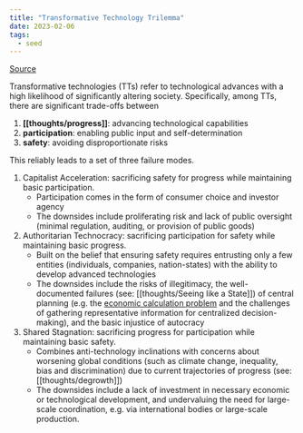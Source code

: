 ```yaml
---
title: "Transformative Technology Trilemma"
date: 2023-02-06
tags:
  - seed
---
```


[Source](https://cip.org/whitepaper)

Transformative technologies (TTs) refer to technological advances with a high likelihood of significantly altering society. Specifically, among TTs, there are significant trade-offs between

1. **[[thoughts/progress]]**: advancing technological capabilities
2. **participation**: enabling public input and self-determination
3. **safety**: avoiding disproportionate risks

This reliably leads to a set of three failure modes.

1. Capitalist Acceleration: sacrificing safety for progress while maintaining basic participation.
   - Participation comes in the form of consumer choice and investor agency
   - The downsides include proliferating risk and lack of public oversight (minimal regulation, auditing, or provision of public goods)
2. Authoritarian Technocracy: sacrificing participation for safety while maintaining basic progress.
   - Built on the belief that ensuring safety requires entrusting only a few entities (individuals, companies, nation-states) with the ability to develop advanced technologies
   - The downsides include the risks of illegitimacy, the well-documented failures (see: [[thoughts/Seeing like a State]]) of central planning (e.g. the [economic calculation problem](https://en.wikipedia.org/wiki/Economic_calculation_problem) and the challenges of gathering representative information for centralized decision-making), and the basic injustice of autocracy
3. Shared Stagnation: sacrificing progress for participation while maintaining basic safety.
   - Combines anti-technology inclinations with concerns about worsening global conditions (such as climate change, inequality, bias and discrimination) due to current trajectories of progress (see: [[thoughts/degrowth]])
   - The downsides include a lack of investment in necessary economic or technological development, and undervaluing the need for large-scale coordination, e.g. via international bodies or large-scale production.

